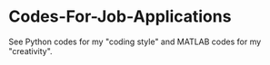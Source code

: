# Codes-For-Job-Applications
See Python codes for my "coding style" and MATLAB codes for my "creativity".

